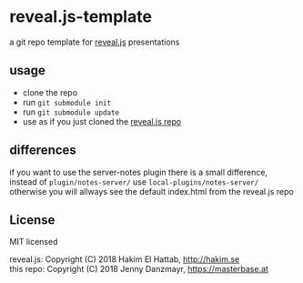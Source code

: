 # reveal.js-template

a git repo template for [reveal.js](http://revealjs.com/) presentations

## usage

- clone the repo
- run `git submodule init`
- run `git submodule update`
- use as if you just cloned the [reveal.js repo](https://github.com/hakimel/reveal.js)

## differences 

if you want to use the server-notes plugin there is a small difference, instead of `plugin/notes-server/` use `local-plugins/notes-server/` otherwise you will allways see the default index.html from the reveal.js repo

## License

MIT licensed

reveal.js: Copyright (C) 2018 Hakim El Hattab, http://hakim.se  
this repo: Copyright (C) 2018 Jenny Danzmayr, https://masterbase.at
